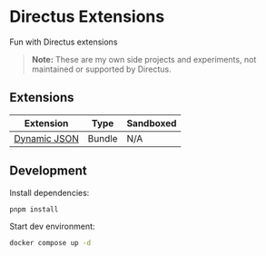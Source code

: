 # Directus Extensions

Fun with Directus extensions

> **Note:** These are my own side projects and experiments, not maintained or supported by Directus.

## Extensions

| Extension | Type | Sandboxed |
| --------- | --------- | --------- |
| [Dynamic JSON](packages/dynamic-json) | Bundle | N/A |

## Development

Install dependencies:
```bash
pnpm install
```

Start dev environment:
```bash
docker compose up -d
```
